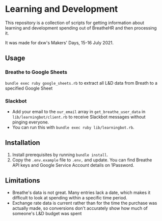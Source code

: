 # Learning and Development
This repository is a collection of scripts for getting information about learning and development spending out of BreatheHR and then processing it.

It was made for dxw's Makers' Days, 15-16 July 2021.

## Usage

### Breathe to Google Sheets
`bundle exec ruby google_sheets.rb` to extract all L&D data from Breath to a specified Google Sheet

### Slackbot
- Add your email to the `our_email` array in `get_breathe_user_data` in `lib/learningbot/client.rb` to receive Slackbot messages without pinging everyone.
- You can run this with `bundle exec ruby lib/learningbot.rb`.

## Installation
1. Install prerequisites by running `bundle install`.
2. Copy the `.env.example` file to `.env,` and update. You can find Breathe API keys and Google Service Account details on 1Password.

## Limitations
- Breathe's data is not great. Many entries lack a date, which makes it difficult to look at spending within a specific time period.
- Exchange rate data is current rather than for the time the purchase was actually made, so conversions don't accurately show how much of someone's L&D budget was spent
